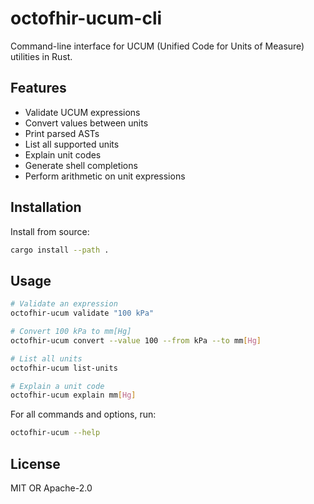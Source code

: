# octofhir-ucum-cli

Command-line interface for UCUM (Unified Code for Units of Measure) utilities in Rust.

## Features

- Validate UCUM expressions
- Convert values between units
- Print parsed ASTs
- List all supported units
- Explain unit codes
- Generate shell completions
- Perform arithmetic on unit expressions

## Installation

Install from source:

```sh
cargo install --path .
```

## Usage

```sh
# Validate an expression
octofhir-ucum validate "100 kPa"

# Convert 100 kPa to mm[Hg]
octofhir-ucum convert --value 100 --from kPa --to mm[Hg]

# List all units
octofhir-ucum list-units

# Explain a unit code
octofhir-ucum explain mm[Hg]
```

For all commands and options, run:

```sh
octofhir-ucum --help
```

## License

MIT OR Apache-2.0
